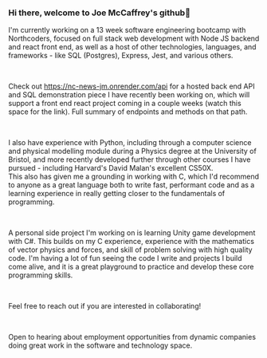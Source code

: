 ### Hi there, welcome to Joe McCaffrey's github👋
I'm currently working on a 13 week software engineering bootcamp with Northcoders, focused on full stack web development with Node JS backend and react front end, as well as a host of other technologies, languages, and frameworks - like SQL (Postgres), Express, Jest, and various others.

<br>

Check out https://nc-news-jm.onrender.com/api for a hosted back end API and SQL demonstration piece I have recently been working on, which will support a front end react project coming in a couple weeks (watch this space for the link).  Full summary of endpoints and methods on that path.

<br>

I also have experience with Python, including through a computer science and physical modelling module during a Physics degree at the University of Bristol, and more recently developed further through other courses I have pursued - including Harvard's David Malan's excellent CS50X.  
This also has given me a grounding in working with C, which I'd recommend to anyone as a great language both to write fast, performant code and as a learning experience in really getting closer to the fundamentals of programming.

<br>

A personal side project I'm working on is learning Unity game development with C#.  This builds on my C experience, experience with the mathematics of vector physics and forces, and skill of problem solving with high quality code.  I'm having a lot of fun seeing the code I write and projects I build come alive, and it is a great playground to practice and develop these core programming skills.

<br>

Feel free to reach out if you are interested in collaborating! 

<br>

Open to hearing about employment opportunities from dynamic companies doing great work in the software and technology space.



